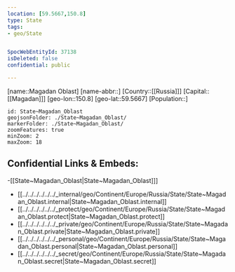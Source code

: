 ```yaml
---
location: [59.5667,150.8]
type: State
tags:
- geo/State


SpocWebEntityId: 37138
isDeleted: false
confidential: public

---
```

[name::Magadan Oblast]
[name-abbr::]
[Country::[[Russia]]]
[Capital::[[Magadan]]]
[geo-lon::150.8]
[geo-lat::59.5667]
[Population::]



```leaflet
id: State~Magadan_Oblast
geojsonFolder: ./State~Magadan_Oblast/
markerFolder: ./State~Magadan_Oblast/
zoomFeatures: true 
minZoom: 2 
maxZoom: 18
```


## Confidential Links & Embeds: 
-[[State~Magadan_Oblast|State~Magadan_Oblast]]] 
- [[../../../../../../_internal/geo/Continent/Europe/Russia/State/State~Magadan_Oblast.internal|State~Magadan_Oblast.internal]] 
- [[../../../../../../_protect/geo/Continent/Europe/Russia/State/State~Magadan_Oblast.protect|State~Magadan_Oblast.protect]] 
- [[../../../../../../_private/geo/Continent/Europe/Russia/State/State~Magadan_Oblast.private|State~Magadan_Oblast.private]] 
- [[../../../../../../_personal/geo/Continent/Europe/Russia/State/State~Magadan_Oblast.personal|State~Magadan_Oblast.personal]] 
- [[../../../../../../_secret/geo/Continent/Europe/Russia/State/State~Magadan_Oblast.secret|State~Magadan_Oblast.secret]] 
